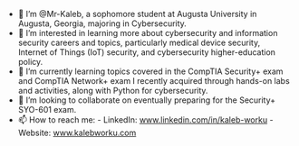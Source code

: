 - 👋 I’m @Mr-Kaleb, a sophomore student at Augusta University in Augusta, Georgia, majoring in Cybersecurity.
- 👀 I’m interested in learning more about cybersecurity and information security careers and topics, particularly medical device security, Internet of Things (IoT) security, and cybersecurity higher-education policy.
- 🌱 I’m currently learning topics covered in the CompTIA Security+ exam and CompTIA Network+ exam I recently acquired through hands-on labs and activities, along with Python for cybersecurity.
- 💞️ I’m looking to collaborate on eventually preparing for the Security+ SYO-601 exam.
- 📫 How to reach me: 
        - LinkedIn: www.linkedin.com/in/kaleb-worku 
        - Website: www.kalebworku.com

<!---
Mr-Kaleb/Mr-Kaleb is a ✨ special ✨ repository because its `README.md` (this file) appears on your GitHub profile.
You can click the Preview link to take a look at your changes.
--->
